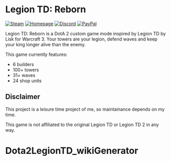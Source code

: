 # Legion TD: Reborn
[<img alt="Steam" src="https://img.shields.io/badge/Steam-Workshop-green.svg?logo=steam&logoColor=white">](https://steamcommunity.com/sharedfiles/filedetails/?id=541930328)
[<img alt="Homepage" src="https://img.shields.io/badge/n--gao.de-Homepage-green.svg">](http://legiontd.n-gao.de)
[<img alt="Discord" src="https://img.shields.io/badge/Discord-Server-green.svg?logo=discord&logoColor=white">](https://discord.gg/DACzQn)
[<img alt="PayPal" src="https://img.shields.io/badge/PayPal-Donate-green.svg?logo=paypal">](https://paypal.me/nicholasgao)

Legion TD: Reborn is a DotA 2 custom game mode inspired by Legion TD by Lisk for Warcraft 3. Your towers are your legion, defend waves and keep your king longer alive than the enemy.

This game currently features:
* 6 builders
* 100+ towers
* 31+ waves
* 24 shop units

## Disclaimer
This project is a leisure time project of me, so maintainance depends on my time.

This game is not affiliated to the original Legion TD or Legion TD 2 in any way.
# Dota2LegionTD_wikiGenerator
